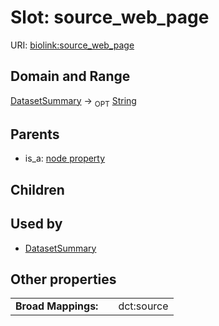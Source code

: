
# Slot: source_web_page




URI: [biolink:source_web_page](https://w3id.org/biolink/vocab/source_web_page)


## Domain and Range

[DatasetSummary](DatasetSummary.md) &#8594;  <sub>OPT</sub> [String](types/String.md)

## Parents

 *  is_a: [node property](node_property.md)

## Children


## Used by

 * [DatasetSummary](DatasetSummary.md)

## Other properties

|  |  |  |
| --- | --- | --- |
| **Broad Mappings:** | | dct:source |

